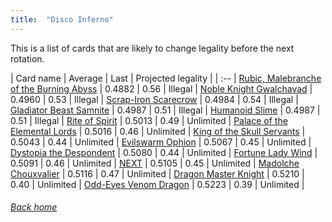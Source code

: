 ```yaml
---
title:  "Disco Inferno"
---
```


This is a list of cards that are likely to change legality before the next rotation.

| Card name | Average | Last | Projected legality |
| :-- |
[Rubic, Malebranche of the Burning Abyss](https://db.ygoprodeck.com/card/?search=Rubic,%20Malebranche%20of%20the%20Burning%20Abyss) | 0.4882 | 0.56 | Illegal |
[Noble Knight Gwalchavad](https://db.ygoprodeck.com/card/?search=Noble%20Knight%20Gwalchavad) | 0.4960 | 0.53 | Illegal |
[Scrap-Iron Scarecrow](https://db.ygoprodeck.com/card/?search=Scrap-Iron%20Scarecrow) | 0.4984 | 0.54 | Illegal |
[Gladiator Beast Samnite](https://db.ygoprodeck.com/card/?search=Gladiator%20Beast%20Samnite) | 0.4987 | 0.51 | Illegal |
[Humanoid Slime](https://db.ygoprodeck.com/card/?search=Humanoid%20Slime) | 0.4987 | 0.51 | Illegal |
[Rite of Spirit](https://db.ygoprodeck.com/card/?search=Rite%20of%20Spirit) | 0.5013 | 0.49 | Unlimited |
[Palace of the Elemental Lords](https://db.ygoprodeck.com/card/?search=Palace%20of%20the%20Elemental%20Lords) | 0.5016 | 0.46 | Unlimited |
[King of the Skull Servants](https://db.ygoprodeck.com/card/?search=King%20of%20the%20Skull%20Servants) | 0.5043 | 0.44 | Unlimited |
[Evilswarm Ophion](https://db.ygoprodeck.com/card/?search=Evilswarm%20Ophion) | 0.5067 | 0.45 | Unlimited |
[Dystopia the Despondent](https://db.ygoprodeck.com/card/?search=Dystopia%20the%20Despondent) | 0.5080 | 0.44 | Unlimited |
[Fortune Lady Wind](https://db.ygoprodeck.com/card/?search=Fortune%20Lady%20Wind) | 0.5091 | 0.46 | Unlimited |
[NEXT](https://db.ygoprodeck.com/card/?search=NEXT) | 0.5105 | 0.45 | Unlimited |
[Madolche Chouxvalier](https://db.ygoprodeck.com/card/?search=Madolche%20Chouxvalier) | 0.5116 | 0.47 | Unlimited |
[Dragon Master Knight](https://db.ygoprodeck.com/card/?search=Dragon%20Master%20Knight) | 0.5210 | 0.40 | Unlimited |
[Odd-Eyes Venom Dragon](https://db.ygoprodeck.com/card/?search=Odd-Eyes%20Venom%20Dragon) | 0.5223 | 0.39 | Unlimited |

###### [Back home](index)
